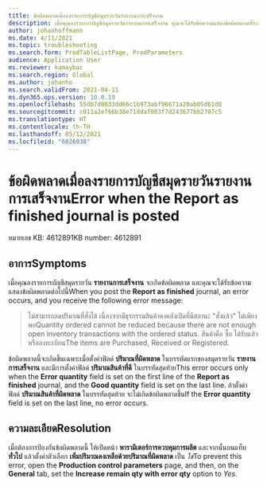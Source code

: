 ```yaml
---
title: ข้อผิดพลาดเมื่อลงรายการบัญชีสมุดรายวันรายงานการเสร็จงาน
description: เมื่อคุณลงรายการบัญชีสมุดรายวันรายงานการเสร็จงาน คุณจะได้รับข้อความแสดงข้อผิดพลาดที่ระบุว่าไม่สามารถลดปริมาณที่สั่งแล้วได้
author: johanhoffmann
ms.date: 4/11/2021
ms.topic: troubleshooting
ms.search.form: ProdTableListPage, ProdParameters
audience: Application User
ms.reviewer: kamaybac
ms.search.region: Global
ms.author: johanho
ms.search.validFrom: 2021-04-11
ms.dyn365.ops.version: 10.0.19
ms.openlocfilehash: 55db7d0033dd66c1b973abf96671a20ab05d61d8
ms.sourcegitcommit: c011a2ef66b38e71ddaf003f7d243677bb2707c5
ms.translationtype: HT
ms.contentlocale: th-TH
ms.lasthandoff: 05/12/2021
ms.locfileid: "6026938"
---
```

# <a name="error-when-the-report-as-finished-journal-is-posted"></a><span data-ttu-id="fd3dc-103">ข้อผิดพลาดเมื่อลงรายการบัญชีสมุดรายวันรายงานการเสร็จงาน</span><span class="sxs-lookup"><span data-stu-id="fd3dc-103">Error when the Report as finished journal is posted</span></span>

<span data-ttu-id="fd3dc-104">หมายเลข KB: 4612891</span><span class="sxs-lookup"><span data-stu-id="fd3dc-104">KB number: 4612891</span></span>

## <a name="symptoms"></a><span data-ttu-id="fd3dc-105">อาการ</span><span class="sxs-lookup"><span data-stu-id="fd3dc-105">Symptoms</span></span>

<span data-ttu-id="fd3dc-106">เมื่อคุณลงรายการบัญชีสมุดรายวัน **รายงานการเสร็จงาน** จะเกิดข้อผิดพลาด และคุณจะได้รับข้อความแสดงข้อผิดพลาดต่อไปนี้</span><span class="sxs-lookup"><span data-stu-id="fd3dc-106">When you post the **Report as finished** journal, an error occurs, and you receive the following error message:</span></span>

> <span data-ttu-id="fd3dc-107">ไม่สามารถลดปริมาณที่สั่งได้ เนื่องจากมีธุรกรรมสินค้าคงคลังเปิดที่มีสถานะ "สั่งแล้ว" ไม่เพียงพอ</span><span class="sxs-lookup"><span data-stu-id="fd3dc-107">Quantity ordered cannot be reduced because there are not enough open inventory transactions with the ordered status.</span></span> <span data-ttu-id="fd3dc-108">สินค้าคือ ซื้อ ได้รับแล้ว หรือลงทะเบียน</span><span class="sxs-lookup"><span data-stu-id="fd3dc-108">The items are Purchased, Received or Registered.</span></span>

<span data-ttu-id="fd3dc-109">ข้อผิดพลาดนี้จะเกิดขึ้นเฉพาะเมื่อตั้งค่าฟิลด์ **ปริมาณที่ผิดพลาด** ในบรรทัดแรกของสมุดรายวัน **รายงานการเสร็จงาน** และมีการตั้งค่าฟิลด์ **ปริมาณสินค้าที่ดี** ในบรรทัดสุดท้าย</span><span class="sxs-lookup"><span data-stu-id="fd3dc-109">This error occurs only when the **Error quantity** field is set on the first line of the **Report as finished** journal, and the **Good quantity** field is set on the last line.</span></span> <span data-ttu-id="fd3dc-110">ถ้าตั้งค่าฟิลด์ **ปริมาณสินค้าที่ผิดพลาด** ในบรรทัดสุดท้าย จะไม่เกิดข้อผิดพลาดขึ้น</span><span class="sxs-lookup"><span data-stu-id="fd3dc-110">If the **Error quantity** field is set on the last line, no error occurs.</span></span>

## <a name="resolution"></a><span data-ttu-id="fd3dc-111">ความละเอียด</span><span class="sxs-lookup"><span data-stu-id="fd3dc-111">Resolution</span></span>

<span data-ttu-id="fd3dc-112">เมื่อต้องการป้องกันข้อผิดพลาดนี้ ให้เปิดหน้า **พารามิเตอร์การควบคุมการผลิต** และจากนั้นบนแท็บ **ทั่วไป** แล้วตั้งค่าตัวเลือก **เพิ่มปริมาณคงเหลือด้วยปริมาณที่ผิดพลาด** เป็น *ใช่*</span><span class="sxs-lookup"><span data-stu-id="fd3dc-112">To prevent this error, open the **Production control parameters** page, and then, on the **General** tab, set the **Increase remain qty with error qty** option to *Yes*.</span></span>
